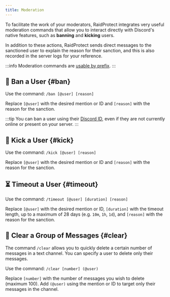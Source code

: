 ```yaml
---
title: Moderation
---
```


To facilitate the work of your moderators, RaidProtect integrates very useful moderation commands that allow you to interact directly with Discord's native features, such as **banning** and **kicking** users.

In addition to these actions, RaidProtect sends direct messages to the sanctioned user to explain the reason for their sanction, and this is also recorded in the server logs for your reference.

:::info
Moderation commands are [usable by prefix](../guides/prefix.md).
:::

## 🔨 Ban a User {#ban}

Use the command: ```/ban [@user] [reason]```

Replace `[@user]` with the desired mention or ID and `[reason]` with the reason for the sanction.

:::tip
You can ban a user using their [Discord ID](https://dfr.gg/wiki/interface/mode-developpeur), even if they are not currently online or present on your server.
:::

## 👢 Kick a User {#kick}

Use the command: ```/kick [@user] [reason]```

Replace `[@user]` with the desired mention or ID and `[reason]` with the reason for the sanction.

## ⏳ Timeout a User {#timeout}

Use the command: ```/timeout [@user] [duration] [reason]```

Replace `[@user]` with the desired mention or ID, `[duration]` with the timeout length, up to a maximum of 28 days (e.g. `10m`, `1h`, `1d`), and `[reason]` with the reason for the sanction.

## 🧹 Clear a Group of Messages {#clear}

The command `/clear` allows you to quickly delete a certain number of messages in a text channel. You can specify a user to delete only their messages.

Use the command: ```/clear [number] (@user)```

Replace `[number]` with the number of messages you wish to delete (maximum 100). Add `(@user)` using the mention or ID to target only their messages in the channel.